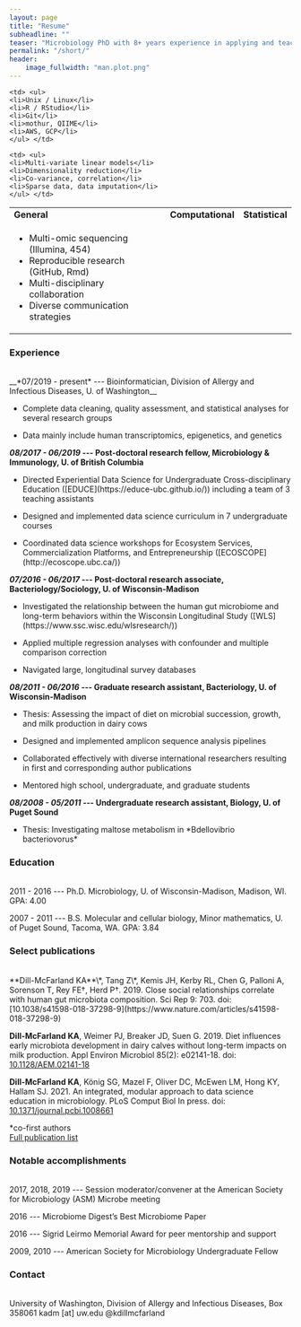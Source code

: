 ```yaml
---
layout: page
title: "Resume"
subheadline: ""
teaser: "Microbiology PhD with 8+ years experience in applying and teaching data science to biological problems. Expertise in next-generation sequencing including library generation, data processing, and statistical analysis. Effective communicator to both expert and novice audiences with experience teaching one-on-one and in large courses. Specific skills include:"
permalink: "/short/"
header:
    image_fullwidth: "man.plot.png"
---
```


<table border="0">
 <tr>
    <td><b style="font-size:16px">General</b></td>
    <td><b style="font-size:16px">Computational</b></td>
    <td><b style="font-size:16px">Statistical</b></td>
 </tr>
 <tr>
    <td> <ul>
    <li>Multi-omic sequencing (Illumina, 454)</li>
    <li>Reproducible research (GitHub, Rmd)</li>
    <li>Multi-disciplinary collaboration</li>
    <li>Diverse communication strategies</li>
    </ul> </td>
    
    <td> <ul>
    <li>Unix / Linux</li>
    <li>R / RStudio</li>
    <li>Git</li>
    <li>mothur, QIIME</li>
    <li>AWS, GCP</li>
    </ul> </td>
    
    <td> <ul>
    <li>Multi-variate linear models</li>
    <li>Dimensionality reduction</li>
    <li>Co-variance, correlation</li>
    <li>Sparse data, data imputation</li>
    </ul> </td>
 </tr>
</table>

### Experience
<br>
__*07/2019 - present* --- Bioinformatician, Division of Allergy and Infectious Diseases, U. of Washington__

<ul><li>Complete data cleaning, quality assessment, and statistical analyses for several research groups</li></ul>
<ul><li>Data mainly include human transcriptomics, epigenetics, and genetics</li></ul>

__*08/2017 - 06/2019*	--- Post-doctoral research fellow, Microbiology & Immunology, U. of British Columbia__

<ul><li>Directed Experiential Data Science for Undergraduate Cross-disciplinary Education ([EDUCE](https://educe-ubc.github.io/)) including a team of 3 teaching assistants</li></ul>
<ul><li>Designed and implemented data science curriculum in 7 undergraduate courses</li></ul>
<ul><li>Coordinated data science workshops for Ecosystem Services, Commercialization Platforms, and Entrepreneurship ([ECOSCOPE](http://ecoscope.ubc.ca/))</li></ul>

__*07/2016 - 06/2017*	--- Post-doctoral research associate, Bacteriology/Sociology, U. of Wisconsin-Madison__
<ul><li>Investigated the relationship between the human gut microbiome and long-term behaviors within the Wisconsin Longitudinal Study ([WLS](https://www.ssc.wisc.edu/wlsresearch/))</li></ul>
<ul><li>Applied multiple regression analyses with confounder and multiple comparison correction</li></ul>
<ul><li>Navigated large, longitudinal survey databases </li></ul> 

__*08/2011 - 06/2016*	--- Graduate research assistant, Bacteriology, U. of Wisconsin-Madison__
<ul><li>Thesis: Assessing the impact of diet on microbial succession, growth, and milk production in dairy cows</li></ul>
<ul><li>Designed and implemented amplicon sequence analysis pipelines</li></ul>
<ul><li>Collaborated effectively with diverse international researchers resulting in first and corresponding author publications</li></ul>
<ul><li>Mentored high school, undergraduate, and graduate students </li></ul> 

__*08/2008 - 05/2011* --- Undergraduate research assistant, Biology, U. of Puget Sound__
<ul><li>Thesis: Investigating maltose metabolism in *Bdellovibrio bacteriovorus*</li></ul>  


### Education
<br>
2011 - 2016	--- Ph.D. Microbiology, U. of Wisconsin-Madison, Madison, WI. GPA: 4.00

2007 - 2011	--- B.S. Molecular and cellular biology, Minor mathematics, U. of Puget Sound, Tacoma, WA. GPA: 3.84

### Select publications
<br>
**Dill-McFarland KA**\*, Tang Z\*, Kemis JH, Kerby RL, Chen G, Palloni A, Sorenson T, Rey FE†, Herd P†. 2019. Close social relationships correlate with human gut microbiota composition. Sci Rep 9: 703. doi: [10.1038/s41598-018-37298-9](https://www.nature.com/articles/s41598-018-37298-9)

 **Dill-McFarland KA**, Weimer PJ, Breaker JD, Suen G. 2019. Diet influences early microbiota development in dairy calves without long-term impacts on milk production. Appl Environ Microbiol 85(2): e02141-18. doi: [10.1128/AEM.02141-18](https://www.ncbi.nlm.nih.gov/pmc/articles/PMC6328763/)
 
**Dill-McFarland KA**, König SG, Mazel F, Oliver DC, McEwen LM, Hong KY, Hallam SJ. 2021. An integrated, modular approach to data science education in microbiology. PLoS Comput Biol In press. doi: [10.1371/journal.pcbi.1008661](https://doi.org/10.1371/journal.pcbi.1008661)

\*co-first authors  
[Full publication list](https://kdillmcfarland.github.io/pubs/)

### Notable accomplishments
<br>
2017, 2018, 2019 --- Session moderator/convener at the American Society for Microbiology (ASM) Microbe meeting

2016 --- Microbiome Digest’s Best Microbiome Paper

2016 --- Sigrid Leirmo Memorial Award for peer mentorship and support

2009, 2010 --- American Society for Microbiology Undergraduate Fellow

### Contact
<br>
University of Washington, Division of Allergy and Infectious Diseases, Box 358061  
kadm [at] uw.edu  
@kdillmcfarland
